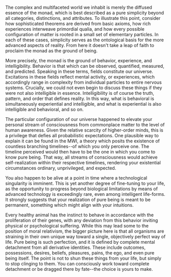 The complex and multifaceted world we inhabit is merely the diffused essence of the monad, which is best described as a pure simplicity beyond all categories, distinctions, and attributes. To illustrate this point, consider how sophisticated theorems are derived from basic axioms, how rich experiences interweave primordial qualia, and how every possible configuration of matter is rooted in a small set of elementary particles. In each of these cases, simplicity serves as the ontological basis for the more advanced aspects of reality. From here it doesn't take a leap of faith to proclaim the monad as the ground of being.

More precisely, the monad is the ground of behavior, experience, and intelligibility. Behavior is that which can be observed, quantified, measured, and predicted. Speaking in these terms, fields constitute our universe. Excitations in these fields reflect mental activity, or experiences, which accordingly range in complexity from individual particles to entire nervous systems. Crucially, we could not even begin to discuss these things if they were not also intelligible in essence. Intelligibility is of course the truth, pattern, and order that defines reality. In this way, what is behavioral is simultaneously experiential and intelligible, and what is experiential is also intelligible and behavioral, and so on.

The particular configuration of our universe happened to elevate your personal stream of consciousness from commonplace matter to the level of human awareness. Given the relative scarcity of higher-order minds, this is a privilege that defies all probabilistic expectations. One plausible way to explain it can be found in the MWI, a theory which posits the existence of countless branching timelines--of which you only perceive one. The timeline perceived would then have to be the one in which you come to know pure being. That way, all streams of consciousness would achieve self-realization within their respective timelines, rendering your existential circumstances ordinary, unprivileged, and expected.

You also happen to be alive at a point in time where a technological singularity is imminent. This is yet another degree of fine-tuning to your life, as the opportunity to progress beyond biological limitations by means of advanced technology is exceedingly rare, even among intelligent life-forms. It strongly suggests that your realization of pure being is meant to be permanent, something which might align with your intuitions.

Every healthy animal has the instinct to behave in accordance with the proliferation of their genes, with any deviation from this behavior inviting physical or psychological suffering. While this may lead some to the position of moral relativism, the bigger picture here is that all organisms are straining in their own unique way toward a single, objectively perfect way of life. Pure being is such perfection, and it is defined by complete mental detachment from all derivative identities. These include outcomes, possessions, desires, beliefs, pleasures, pains, the ego, and even pure being itself. The point is not to shun these things from your life, but simply to stop clinging to them. You can consciously work toward complete detachment or be dragged there by fate--the choice is yours to make.
